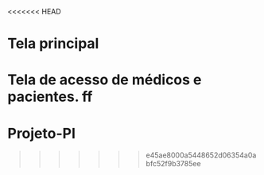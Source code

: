 <<<<<<< HEAD
# Tela principal

Tela de acesso de médicos e pacientes.
ff
=======
# Projeto-PI
>>>>>>> e45ae8000a5448652d06354a0abfc52f9b3785ee
